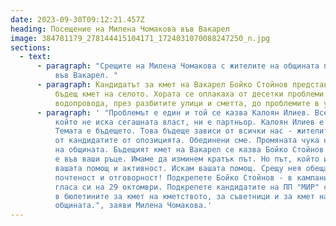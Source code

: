 ```yaml
---
date: 2023-09-30T09:12:21.457Z
heading: Посещение на Милена Чомакова във Вакарел
image: 384781179_278144415104171_1724031070088247250_n.jpg
sections:
  - text:
      - paragraph: "Срещите на Милена Чомакова с жителите на общината продължават днес
          във Вакарел. "
      - paragraph: Кандидатът за кмет на Вакарел Бойко Стойнов представи целите си като
          бъдещ кмет на селото. Хората се оплакаха от десетки проблеми - от
          водопровода, през разбитите улици и сметта, до проблемите в училището.
      - paragraph: ' "Проблемът е един и той се казва Калоян Илиев. Всеки кандидат,
          който не иска сегашната власт, ни е партньор. Калоян Илиев е минало.
          Темата е бъдещето. Това бъдеще зависи от всички нас - жителите, но и
          от кандидатите от опозицията. Обединени сме. Промяната чука на вратата
          на общината. Бъдещият кмет на Вакарел се казва Бойко Стойнов. Властта
          е във ваши ръце. Имаме да изминем кратък път. Но път, който изисква и
          вашата помощ и активност. Искам вашата помощ. Срещу нея обещавам
          почтеност и отговорност! Подкрепете Бойко Стойнов - в кампанията и с
          гласа си на 29 октомври. Подкрепете кандидатите на ПП "МИР" с номер 63
          в бюлетините за кмет на кметството, за съветници и за кмет на
          общината.", заяви Милена Чомакова.'
---
```

